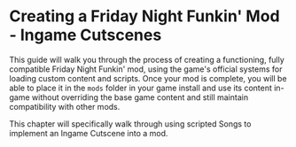 # Creating a Friday Night Funkin' Mod - Ingame Cutscenes

This guide will walk you through the process of creating a functioning, fully compatible Friday Night Funkin' mod, using the game's official systems for loading custom content and scripts. Once your mod is complete, you will be able to place it in the `mods` folder in your game install and use its content in-game without overriding the base game content and still maintain compatibility with other mods.

This chapter will specifically walk through using scripted Songs to implement an Ingame Cutscene into a mod.
